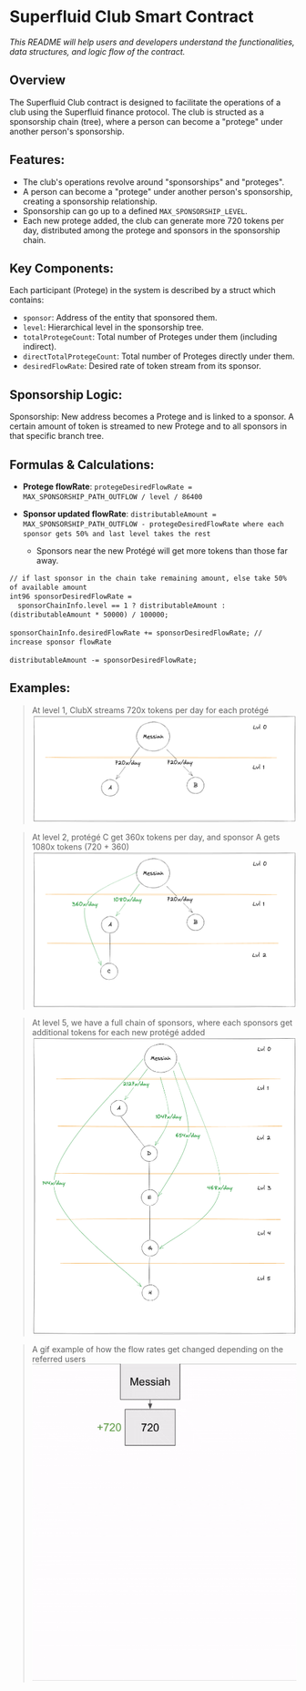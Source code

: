 # Superfluid Club Smart Contract

_This README will help users and developers understand the functionalities, data structures, and logic flow of the contract._

## Overview
The Superfluid Club contract is designed to facilitate the operations of a club using the Superfluid finance protocol.
The club is structed as a sponsorship chain (tree), where a person can become a "protege" under another person's sponsorship.

## Features:

- The club's operations revolve around "sponsorships" and "proteges".
- A person can become a "protege" under another person's sponsorship, creating a sponsorship relationship.
- Sponsorship can go up to a defined `MAX_SPONSORSHIP_LEVEL`.
- Each new protege added, the club can generate more 720 tokens per day, distributed among the protege and sponsors in the sponsorship chain.

## Key Components:
Each participant (Protege) in the system is described by a struct which contains:

- `sponsor`: Address of the entity that sponsored them.
- `level`: Hierarchical level in the sponsorship tree.
- `totalProtegeCount`: Total number of Proteges under them (including indirect).
- `directTotalProtegeCount`: Total number of Proteges directly under them.
- `desiredFlowRate`: Desired rate of token stream from its sponsor.

## Sponsorship Logic:
Sponsorship: New address becomes a Protege and is linked to a sponsor. A certain amount of token is streamed to new Protege and to all sponsors in that specific branch tree.

## Formulas & Calculations:

- **Protege flowRate**: `protegeDesiredFlowRate = MAX_SPONSORSHIP_PATH_OUTFLOW / level / 86400`

- **Sponsor updated flowRate**: `distributableAmount = MAX_SPONSORSHIP_PATH_OUTFLOW - protegeDesiredFlowRate where each sponsor gets 50% and last level takes the rest`
  - Sponsors near the new Protégé will get more tokens than those far away.

```solidity 
// if last sponsor in the chain take remaining amount, else take 50% of available amount
int96 sponsorDesiredFlowRate =
  sponsorChainInfo.level == 1 ? distributableAmount : (distributableAmount * 50000) / 100000;

sponsorChainInfo.desiredFlowRate += sponsorDesiredFlowRate; // increase sponsor flowRate

distributableAmount -= sponsorDesiredFlowRate;
```


## Examples:


> At level 1, ClubX streams 720x tokens per day for each protégé
[![Superfluid Club - Level 1 ](./img/1.png)](./img/1.png)


> At level 2, protégé C get 360x tokens per day, and sponsor A gets 1080x tokens (720 + 360)
[![Superfluid Club - Level 2 ](./img/2.png)](./img/2.png)

> At level 5, we have a full chain of sponsors, where each sponsors get additional tokens for each new protégé added
[![Superfluid Club - Level 7 ](./img/7.png)](./img/7.png)

> A gif example of how the flow rates get changed depending on the referred users
[![Superfluid Club - GIF ](./img/club.gif)](./img/club.gif)